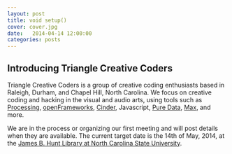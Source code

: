 ```yaml
---
layout: post
title: void setup()
cover: cover.jpg
date:   2014-04-14 12:00:00
categories: posts
---
```


## Introducing Triangle Creative Coders

Triangle Creative Coders is a group of creative coding enthusiasts based in Raleigh, Durham, and Chapel Hill, North Carolina. We focus on creative coding and hacking in the visual and audio arts, using tools such as [Processing](http://www.processing.org), [openFrameworks](http://www.openframeworks.org), [Cinder](http://www.libcinder.org), Javascript, [Pure Data](http://puredata.info/), [Max](http://cycling74.com/products/max/), and more. 

We are in the process or organizing our first meeting and will post details when they are available. The current target date is the 14th of May, 2014, at the [James B. Hunt Library at North Carolina State University](http://www.lib.ncsu.edu/huntlibrary).

